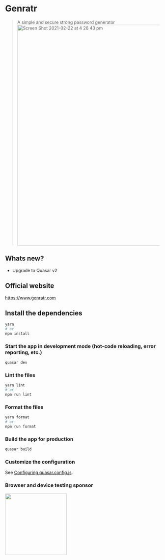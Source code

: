 # Genratr

> A simple and secure strong password generator
> <img width="718" alt="Screen Shot 2021-02-22 at 4 26 43 pm" src="https://user-images.githubusercontent.com/6112201/108666345-fe45de00-752a-11eb-81de-5fcd697f6c66.png">

## Whats new?

- Upgrade to Quasar v2

## Official website

<a href="https://www.genratr.com">https://www.genratr.com</a>

## Install the dependencies

```bash
yarn
# or
npm install
```

### Start the app in development mode (hot-code reloading, error reporting, etc.)

```bash
quasar dev
```

### Lint the files

```bash
yarn lint
# or
npm run lint
```

### Format the files

```bash
yarn format
# or
npm run format
```

### Build the app for production

```bash
quasar build
```

### Customize the configuration

See [Configuring quasar.config.js](https://v2.quasar.dev/quasar-cli-webpack/quasar-config-js).

### Browser and device testing sponsor

<a target="_blank" href="http://browserstack.com/"><img width=200 src="https://user-images.githubusercontent.com/6112201/55602201-28b01600-57b0-11e9-99c5-33e8e2dab268.png" /></a>
